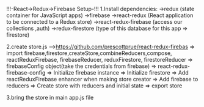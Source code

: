 


























!!!-React->Redux->Firebase Setup-!!!
1.Install dependencies:
  ->redux    (state container for JavaScript apps)
  ->firebase
  ->react-redux (React application to be connected to a Redux store)
  ->react-redux-firebase (access our collections ,auth)
  ->redux-firestore  (type of this database for this app => firestore)

2.create store.js  -->https://github.com/prescottprue/react-redux-firebas
      => import firebase,firestore,createStore,combineReducers,compose,
      reactReduxFirebase, firebaseReducer,
      reduxFirestore, firestoreReducer
      => firebaseConfig object(take the credentials from firebase)
      => react-redux-firebase-config
      => Initialize firebase instance
      => Initialize firestore
      => Add reactReduxFirebase enhancer when making store creator
      => Add firebase to reducers
      => Create store with reducers and initial state
      => export store

3.bring the store in main app.js file